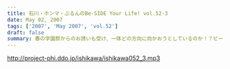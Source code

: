 ```yaml
---
title: 石川・ホンマ・ぶるんのBe-SIDE Your Life! vol.52-3
date: May 02, 2007
tags: ['2007', 'May 2007', 'vol.52']
draft: false
summary: 春の学園祭からのお誘いも受け、一体どの方向に向かおうとしているのか！？ビーサイ。そしてすでに秋は地方講演！？このGW明けも様々な「動き」を画策しとりますのでビーサイをお聴き逃しのなきよう・・・NAMAE
---
```


http://project-phi.ddo.jp/ishikawa/ishikawa052_3.mp3

